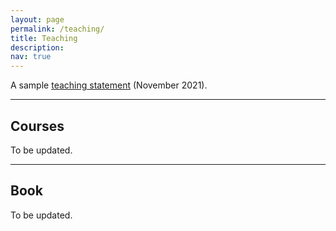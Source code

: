 ```yaml
---
layout: page
permalink: /teaching/
title: Teaching
description:
nav: true
---
```

A sample [teaching statement](https://hankyang94.github.io/assets/pdf/Teaching_Statement.pdf) (November 2021).

---

## Courses
To be updated.

---

## Book
To be updated.